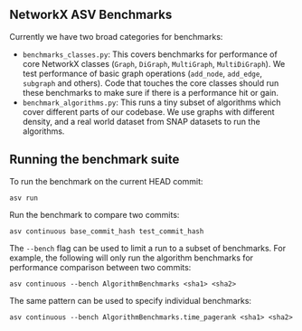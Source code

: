 ## NetworkX ASV Benchmarks

Currently we have two broad categories for benchmarks:

- `benchmarks_classes.py`: This covers benchmarks for performance of core
  NetworkX classes (`Graph`, `DiGraph`, `MultiGraph`, `MultiDiGraph`).
  We test performance of basic graph operations (`add_node`, `add_edge`, `subgraph`
  and others). Code that touches the core classes should run these benchmarks
  to make sure if there is a performance hit or gain.
- `benchmark_algorithms.py`: This runs a tiny subset of algorithms which cover
  different parts of our codebase. We use graphs with different density, and a
  real world dataset from SNAP datasets to run the algorithms.

## Running the benchmark suite

To run the benchmark on the current HEAD commit:

```
asv run
```

Run the benchmark to compare two commits:

```
asv continuous base_commit_hash test_commit_hash
```

The `--bench` flag can be used to limit a run to a subset of benchmarks.
For example, the following will only run the algorithm benchmarks for performance
comparison between two commits:

```
asv continuous --bench AlgorithmBenchmarks <sha1> <sha2>
```

The same pattern can be used to specify individual benchmarks:

```
asv continuous --bench AlgorithmBenchmarks.time_pagerank <sha1> <sha2>
```
